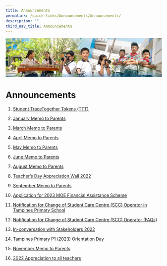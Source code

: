 ```yaml
---
title: Announcements
permalink: /quick-links/Announcements/Announcements/
description: ""
third_nav_title: Announcements
---
```

![](/images/AboutUs.jpg)


Announcements
=============

1.  [Student TraceTogether Tokens (TTT)](/quick-links/Announcements/Student-TraceTogether-Tokens-TTT/)
2.  [January Memo to Parents](/quick-links/Announcements/January-Memo-to-Parents/)
    
3.  [March Memo to Parents](/quick-links/Announcements/March-Memo-to-Parents/)
    
4.  [April Memo to Parents](/quick-links/Announcements/April-Memo-to-Parents/)
    
5.  [May Memo to Parents](/quick-links/Announcements/May-Memo-to-Parents/)
    
6.  [June Memo to Parents](/quick-links/Announcements/June-Memo-to-Parents/)
    
7.  [August Memo to Parents](https://tampinespri-moe-edu-sg-admin.cwp.sg/quick-links/announcements/august-memo-to-parents-1)  
    
8.  [Teacher’s Day Appreciation Wall 2022](https://tampinespri-moe-edu-sg-admin.cwp.sg/quick-links/announcements/teacher-s-day-appreciation-wall-2022)  
    
9.  [September Memo to Parents](https://tampinespri-moe-edu-sg-admin.cwp.sg/quick-links/announcements/september-memo-to-parents)  
    
10.  [Application for 2023 MOE Financial Assistance Scheme](https://tampinespri-moe-edu-sg-admin.cwp.sg/quick-links/announcements/application-for-2023-moe-financial-assistance-scheme)  
    
11.  [Notification for Change of Student Care Centre (SCC) Operator in Tampines Primary School](https://tampinespri-moe-edu-sg-admin.cwp.sg/quick-links/announcements/notification-for-change-of-student-care-centre-scc-operator-in-tampines-primary-school)  
    
12.  [Notification for Change of Student Care Centre (SCC) Operator (FAQs)](https://tampinespri-moe-edu-sg-admin.cwp.sg/quick-links/announcements/notification-for-change-of-student-care-centre-scc-operator-faqs)  
    
13.  [In-conversation with Stakeholders 2022](https://tampinespri-moe-edu-sg-admin.cwp.sg/quick-links/announcements/in-conversation-with-stakeholders-2022)  
    
14.  [Tampines Primary P1 (2023) Orientation Day](https://tampinespri-moe-edu-sg-admin.cwp.sg/quick-links/announcements/tampines-primary-p1-2023-orientation-day)  
    
15.  [November Memo to Parents](https://tampinespri-moe-edu-sg-admin.cwp.sg/quick-links/announcements/november-memo-to-parents-1)
16.  [2022 Appreciation to all teachers](https://tampinespri.moe.edu.sg/quick-links/announcements/2022-appreciation-to-all-teachers)